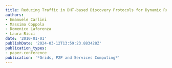 ```yaml
---
title: Reducing Traffic in DHT-based Discovery Protocols for Dynamic Resources
authors:
- Emanuele Carlini
- Massimo Coppola
- Domenico Laforenza
- Laura Ricci
date: '2010-01-01'
publishDate: '2024-03-12T13:59:23.883428Z'
publication_types:
- paper-conference
publication: '*Grids, P2P and Services Computing*'
---
```

